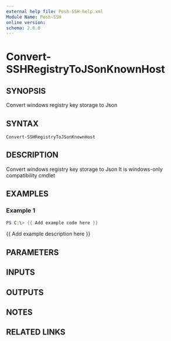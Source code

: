 ```yaml
---
external help file: Posh-SSH-help.xml
Module Name: Posh-SSH
online version:
schema: 2.0.0
---
```


# Convert-SSHRegistryToJSonKnownHost

## SYNOPSIS
Convert windows registry key storage to Json

## SYNTAX

```
Convert-SSHRegistryToJSonKnownHost
```

## DESCRIPTION
Convert windows registry key storage to Json
It is windows-only compatibility cmdlet

## EXAMPLES

### Example 1
```powershell
PS C:\> {{ Add example code here }}
```

{{ Add example description here }}

## PARAMETERS

## INPUTS

## OUTPUTS

## NOTES

## RELATED LINKS
